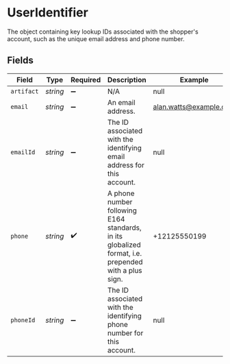 # UserIdentifier

The object containing key lookup IDs associated with the shopper's account, such as the unique email address and phone number.


## Fields

| Field                                                                                               | Type                                                                                                | Required                                                                                            | Description                                                                                         | Example                                                                                             |
| --------------------------------------------------------------------------------------------------- | --------------------------------------------------------------------------------------------------- | --------------------------------------------------------------------------------------------------- | --------------------------------------------------------------------------------------------------- | --------------------------------------------------------------------------------------------------- |
| `artifact`                                                                                          | *string*                                                                                            | :heavy_minus_sign:                                                                                  | N/A                                                                                                 | null                                                                                                |
| `email`                                                                                             | *string*                                                                                            | :heavy_minus_sign:                                                                                  | An email address.                                                                                   | alan.watts@example.com                                                                              |
| `emailId`                                                                                           | *string*                                                                                            | :heavy_minus_sign:                                                                                  | The ID associated with the identifying email address for this account.                              | null                                                                                                |
| `phone`                                                                                             | *string*                                                                                            | :heavy_check_mark:                                                                                  | A phone number following E164 standards, in its globalized format, i.e. prepended with a plus sign. | +12125550199                                                                                        |
| `phoneId`                                                                                           | *string*                                                                                            | :heavy_minus_sign:                                                                                  | The ID associated with the identifying phone number for this account.                               | null                                                                                                |
